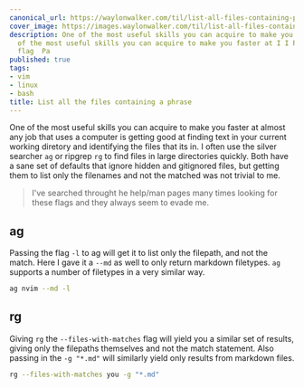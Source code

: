 ```yaml
---
canonical_url: https://waylonwalker.com/til/list-all-files-containing-phrase/
cover_image: https://images.waylonwalker.com/til/list-all-files-containing-phrase.png
description: One of the most useful skills you can acquire to make you faster at One
  of the most useful skills you can acquire to make you faster at I I Passing the
  flag  Pa
published: true
tags:
- vim
- linux
- bash
title: List all the files containing a phrase
---
```


One of the most useful skills you can acquire to make you faster at almost any job that uses a computer is getting good at finding text in your current working diretory and identifying the files that its in.  I often use the silver searcher `ag` or ripgrep `rg` to find files in large directories quickly.  Both have a sane set of defaults that ignore hidden and gitignored files, but getting them to list only the filenames and not the matched was not trivial to me.

> I've searched throught he help/man pages many times looking for these
> flags and they always seem to evade me.

## ag

Passing the flag `-l` to ag will get it to list only the filepath, and not the match. Here I gave it a `--md` as well to only return markdown filetypes.  `ag` supports a number of filetypes in a very similar way.

``` bash
ag nvim --md -l
```

## rg

Giving `rg` the `--files-with-matches` flag will yield you a similar set of results, giving only the filepaths themselves and not the match statement.  Also passing in the `-g "*.md"` will similarly yield only results from markdown files.

``` bash
rg --files-with-matches you -g "*.md"
```